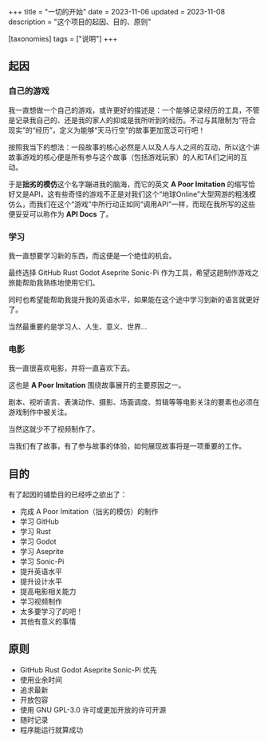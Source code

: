 +++
title = "一切的开始"
date = 2023-11-06
updated = 2023-11-08
description = "这个项目的起因、目的、原则"

[taxonomies]
tags = ["说明"]
+++

## 起因

### 自己的游戏

我一直想做一个自己的游戏，或许更好的描述是：一个能够记录经历的工具，不管是记录我自己的、还是我的家人的抑或是我所听到的经历。不过与其限制为“符合现实”的“经历”，定义为能够“天马行空”的故事更加宽泛可行吧！

按照我当下的想法：一段故事的核心必然是人以及人与人之间的互动，所以这个讲故事游戏的核心便是所有参与这个故事（包括游戏玩家）的人和TA们之间的互动。

于是**拙劣的模仿**这个名字蹦进我的脑海，而它的英文 **A Poor Imitation** 的缩写恰好又是API，这有些奇怪的游戏不正是对我们这个“地球Online”大型网游的粗浅模仿么，而我们在这个“游戏”中所行动正如同“调用API”一样，而现在我所写的这些便妥妥可以称作为 **API Docs** 了。

### 学习

我一直想要学习新的东西，而这便是一个绝佳的机会。

最终选择 GitHub Rust Godot Aseprite Sonic-Pi 作为工具，希望这趟制作游戏之旅能帮助我熟练地使用它们。

同时也希望能帮助我提升我的英语水平，如果能在这个途中学习到新的语言就更好了。

当然最重要的是学习人、人生、意义、世界...

### 电影

我一直很喜欢电影，并将一直喜欢下去。

这也是 **A Poor Imitation** 围绕故事展开的主要原因之一。

剧本、视听语言、表演动作、摄影、场面调度、剪辑等等电影关注的要素也必须在游戏制作中被关注。

当然这就少不了视频制作了。

当我们有了故事，有了参与故事的体验，如何展现故事将是一项重要的工作。

## 目的

有了起因的铺垫目的已经呼之欲出了：

* 完成 A Poor Imitation（拙劣的模仿）的制作
* 学习 GitHub
* 学习 Rust
* 学习 Godot
* 学习 Aseprite
* 学习 Sonic-Pi
* 提升英语水平
* 提升设计水平
* 提高电影相关能力
* 学习视频制作
* 太多要学习了的吧！
* 其他有意义的事情

## 原则

* GitHub Rust Godot Aseprite Sonic-Pi 优先
* 使用业余时间
* 追求最新
* 开放包容
* 使用 GNU GPL-3.0 许可或更加开放的许可开源
* 随时记录
* 程序能运行就算成功
